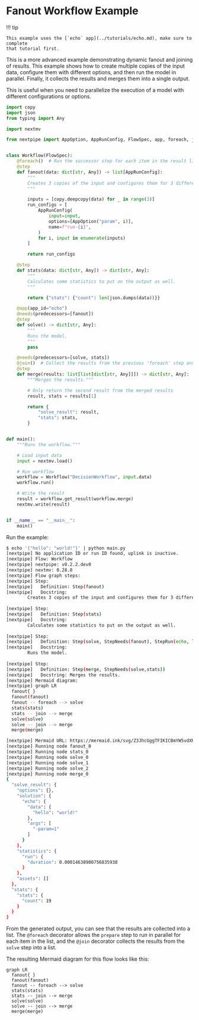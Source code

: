 # Fanout Workflow Example

!!! tip

    This example uses the [`echo` app](../tutorials/echo.md), make sure to complete
    that tutorial first.

This is a more advanced example demonstrating dynamic fanout and joining of
results. This example shows how to create multiple copies of the input data,
configure them with different options, and then run the model in parallel.
Finally, it collects the results and merges them into a single output.

This is useful when you need to parallelize the execution of a model with
different configurations or options.

```python
import copy
import json
from typing import Any

import nextmv

from nextpipe import AppOption, AppRunConfig, FlowSpec, app, foreach, join, needs, step


class Workflow(FlowSpec):
    @foreach()  # Run the successor step for each item in the result list of this step
    @step
    def fanout(data: dict[str, Any]) -> list[AppRunConfig]:
        """
        Creates 3 copies of the input and configures them for 3 different app options.
        """

        inputs = [copy.deepcopy(data) for _ in range(3)]
        run_configs = [
            AppRunConfig(
                input=input,
                options=[AppOption("param", i)],
                name=f"run-{i}",
            )
            for i, input in enumerate(inputs)
        ]

        return run_configs

    @step
    def stats(data: dict[str, Any]) -> dict[str, Any]:
        """
        Calculates some statistics to put on the output as well.
        """

        return {"stats": {"count": len(json.dumps(data))}}

    @app(app_id="echo")
    @needs(predecessors=[fanout])
    @step
    def solve() -> dict[str, Any]:
        """
        Runs the model.
        """
        pass

    @needs(predecessors=[solve, stats])
    @join()  # Collect the results from the previous 'foreach' step and combine them into a list passed as the arg
    @step
    def merge(results: list[list[dict[str, Any]]]) -> dict[str, Any]:
        """Merges the results."""

        # Only return the second result from the merged results
        result, stats = results[1]

        return {
            "solve_result": result,
            "stats": stats,
        }


def main():
    """Runs the workflow."""

    # Load input data
    input = nextmv.load()

    # Run workflow
    workflow = Workflow("DecisionWorkflow", input.data)
    workflow.run()

    # Write the result
    result = workflow.get_result(workflow.merge)
    nextmv.write(result)


if __name__ == "__main__":
    main()
```

Run the example:

```bash
$ echo '{"hello": "world!"}' | python main.py
[nextpipe] No application ID or run ID found, uplink is inactive.
[nextpipe] Flow: Workflow
[nextpipe] nextpipe: v0.2.2.dev0
[nextpipe] nextmv: 0.28.0
[nextpipe] Flow graph steps:
[nextpipe] Step:
[nextpipe]   Definition: Step(fanout)
[nextpipe]   Docstring: 
        Creates 3 copies of the input and configures them for 3 different app parameters.
        
[nextpipe] Step:
[nextpipe]   Definition: Step(stats)
[nextpipe]   Docstring: 
        Calculates some statistics to put on the output as well.
        
[nextpipe] Step:
[nextpipe]   Definition: Step(solve, StepNeeds(fanout), StepRun(echo, latest, {}, InputType.JSON, False))
[nextpipe]   Docstring: 
        Runs the model.
        
[nextpipe] Step:
[nextpipe]   Definition: Step(merge, StepNeeds(solve,stats))
[nextpipe]   Docstring: Merges the results.
[nextpipe] Mermaid diagram:
[nextpipe] graph LR
  fanout{ }
  fanout(fanout)
  fanout -- foreach --> solve
  stats(stats)
  stats -- join --> merge
  solve(solve)
  solve -- join --> merge
  merge(merge)

[nextpipe] Mermaid URL: https://mermaid.ink/svg/Z3JhcGggTFIKICBmYW5vdXR7IH0KICBmYW5vdXQoZmFub3V0KQogIGZhbm91dCAtLSBmb3JlYWNoIC0tPiBzb2x2ZQogIHN0YXRzKHN0YXRzKQogIHN0YXRzIC0tIGpvaW4gLS0+IG1lcmdlCiAgc29sdmUoc29sdmUpCiAgc29sdmUgLS0gam9pbiAtLT4gbWVyZ2UKICBtZXJnZShtZXJnZSkK?theme=dark
[nextpipe] Running node fanout_0
[nextpipe] Running node stats_0
[nextpipe] Running node solve_0
[nextpipe] Running node solve_1
[nextpipe] Running node solve_2
[nextpipe] Running node merge_0
{
  "solve_result": {
    "options": {},
    "solution": {
      "echo": {
        "data": {
          "hello": "world!"
        },
        "args": [
          "-param=1"
        ]
      }
    },
    "statistics": {
      "run": {
        "duration": 0.00014638900756835938
      }
    },
    "assets": []
  },
  "stats": {
    "stats": {
      "count": 19
    }
  }
}
```

From the generated output, you can see that the results are collected into a
list. The `@foreach` decorator allows the `prepare` step to run in parallel for
each item in the list, and the `@join` decorator collects the results from
the `solve` step into a list.

The resulting Mermaid diagram for this flow looks like this:

```mermaid
graph LR
  fanout{ }
  fanout(fanout)
  fanout -- foreach --> solve
  stats(stats)
  stats -- join --> merge
  solve(solve)
  solve -- join --> merge
  merge(merge)
```
